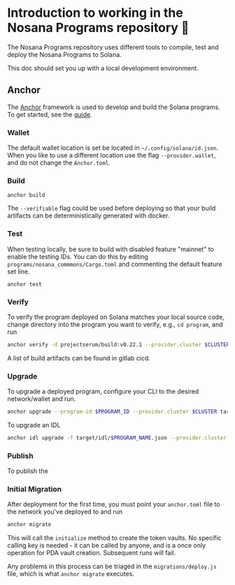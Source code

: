 # Introduction to working in the Nosana Programs repository 🎊

The Nosana Programs repository uses different tools to compile, test and deploy the Nosana Programs
to Solana.

This doc should set you up with a local development environment.

## Anchor

The [Anchor](https://github.com/project-serum/anchor) framework is used to develop and build the Solana programs.
To get started, see the [guide](https://book.anchor-lang.com/getting_started/getting_started.html).

### Wallet

The default wallet location is set be located in `~/.config/solana/id.json`.
When you like to use a different location use the flag `--provider.wallet`, and do not change the `Anchor.toml`.

### Build

```
anchor build
```

The `--verifiable` flag could be used before deploying so that your build artifacts can be deterministically generated
with docker.

### Test

When testing locally, be sure to build with disabled feature "mainnet" to enable the testing IDs. You can do this by
editing `programs/nosana_commmons/Cargo.toml` and commenting the default feature set line.

```
anchor test
```

### Verify

To verify the program deployed on Solana matches your local source code, change directory into the program you want to
verify, e.g., `cd program`, and run

```bash
anchor verify -d projectserum/build:v0.22.1 --provider.cluster $CLUSTER nosJhNRqr2bc9g1nfGDcXXTXvYUmxD4cVwy2pMWhrYM
```

A list of build artifacts can be found in gitlab cicd.

### Upgrade

To upgrade a deployed program, configure your CLI to the desired network/wallet and run.

```bash
anchor upgrade --program-id $PROGRAM_ID --provider.cluster $CLUSTER target/deploy/$PROGRAM_NAME.so
```

To upgrade an IDL

```bash
anchor idl upgrade -f target/idl/$PROGRAM_NAME.json --provider.cluster $CLUSTER $PROGRAM_ID
```

### Publish

To publish the

### Initial Migration

After deployment for the first time, you must point your `anchor.toml` file to the network you've deployed to and run

```bash
anchor migrate
```

This will call the `initialize` method to create the token vaults. No specific calling key is needed - it can be called
by anyone, and is a once only operation for PDA vault creation. Subsequent runs will fail.

Any problems in this process can be triaged in the `migrations/deploy.js` file, which is what `anchor migrate` executes.
